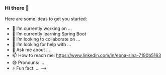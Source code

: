 ### Hi there 👋



Here are some ideas to get you started:

- 🔭 I’m currently working on ...
- 🌱 I’m currently learning Spring Boot
- 👯 I’m looking to collaborate on ...
- 🤔 I’m looking for help with ...
- 💬 Ask me about ...
- 📫 How to reach me: https://www.linkedin.com/in/ebna-sina-7190b5163
- 😄 Pronouns: ...
- ⚡ Fun fact: ...
-->
